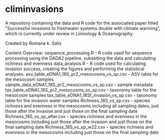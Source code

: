# climinvasions
A repository containing the data and R code for the associated paper titled "Successful invasions to freshwater systems double with climate warming", which is currently under review in Limnology & Oceanography.

Created by Romana k. Salis

Content Overview:
sequence_processing.R - R code used for sequence processing using the DADA2 pipeline, subsetting the data and calculating richness and evenness
data_analysis.R - R code used for calculating invasion success, creating the figures and performing the statistical analyses.
asv_table_eDNA1_18S_pr2_mesocosms_vs_sp.csv - ASV table for the mesocosm samples
sample_data_eDNA1_18S_pr2_mesocosms_vs_sp.csv - sample metadata
tax_table_eDNA1_18S_pr2_mesocosms_vs_sp.csv - taxonomy table for the mesocosm samples
tax_table_eDNA1_18Sf_invasion_vs_sp.csv - taxonomy table for the invasion water samples
Richness_18S_vs_sp.csv - species richness and evenness in the mesocosms including all sampling dates, just those after the invasion and just those on the final sampling date
Richness_18S_vs_sp_after.csv - species richness and evenness in the mesocosms including just those after the invasion and just those on the final sampling date
Richness_18S_vs_sp_w22.csv - species richness and evenness in the mesocosms including just those on the final sampling date
